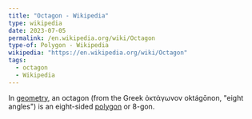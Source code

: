 ```yaml
---
title: "Octagon - Wikipedia"
type: wikipedia
date: 2023-07-05
permalink: /en.wikipedia.org/wiki/Octagon
type-of: Polygon - Wikipedia
wikipedia: "https://en.wikipedia.org/wiki/Octagon"
tags:
  - octagon
  - Wikipedia
---
```

In [geometry](/en.wikipedia.org/wiki/Geometry), an octagon (from the Greek ὀκτάγωνον oktágōnon, "eight angles") is an eight-sided [polygon](/en.wikipedia.org/wiki/Polygon) or 8-gon.
